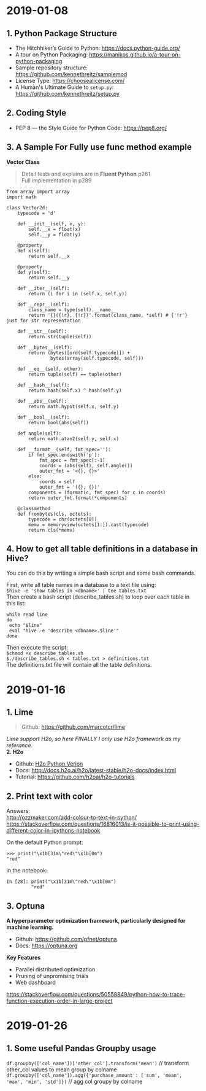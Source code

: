 # 2019-01-08  
## 1. Python Package Structure  
- The Hitchhiker’s Guide to Python: https://docs.python-guide.org/  
- A tour on Python Packaging: https://manikos.github.io/a-tour-on-python-packaging  
- Sample repository structure:      https://github.com/kennethreitz/samplemod  
- License Type: https://choosealicense.com/  
- A Human's Ultimate Guide to `setup.py`:  https://github.com/kennethreitz/setup.py  

## 2. Coding Style  
- PEP 8 — the Style Guide for Python Code:  https://pep8.org/  

## 3. A Sample For Fully use __func__ method example  
**Vector Class** 
> Detail tests and explains are in **Fluent Python** p261  
> Full implementation in p289  
```
from array import array
import math

class Vector2d:
    typecode = 'd'

    def __init__(self, x, y):
        self.__x = float(x)
        self.__y = float(y)
    
    @property
    def x(self):
        return self.__x
    
    @property
    def y(self):
        return self.__y
    
    def __iter__(self):
        return (i for i in (self.x, self.y))
    
    def __repr__(self):
        class_name = type(self).__name__
        return '{}({!r}, {!r})'.format(class_name, *self) # {'!r'} just for str representation
    
    def __str__(self):
        return str(tuple(self))
    
    def __bytes__(self):
        return (bytes([ord(self.typecode)]) + 
                bytes(array(self.typecode, self)))
    
    def __eq__(self, other):
        return tuple(self) == tuple(other)
    
    def __hash__(self):
        return hash(self.x) ^ hash(self.y)

    def __abs__(self):
        return math.hypot(self.x, self.y)
    
    def __bool__(self):
        return bool(abs(self))
    
    def angle(self):
        return math.atan2(self.y, self.x)
    
    def __format__(self, fmt_spec=''):
        if fmt_spec.endswith('p'):
            fmt_spec = fmt_spec[:-1]
            coords = (abs(self), self.angle())
            outer_fmt = '<{}, {}>'
        else:
            coords = self
            outer_fmt = '({}, {})'
        components = (format(c, fmt_spec) for c in coords)
        return outer_fmt.format(*components)
    
    @classmethod
    def frombytes(cls, octets):
        typecode = chr(octets[0])
        memv = memoryview(octets[1:]).cast(typecode)
        return cls(*memv)
```

## 4. How to get all table definitions in a database in Hive?
You can do this by writing a simple bash script and some bash commands.  

First, write all table names in a database to a text file using:  
`$hive -e 'show tables in <dbname>' | tee tables.txt`  
Then create a bash script (describe_tables.sh) to loop over each table in this list:  
```
while read line
do
 echo "$line"
 eval "hive -e 'describe <dbname>.$line'"
done
```
Then execute the script:  
`$chmod +x describe_tables.sh`  
`$./describe_tables.sh < tables.txt > definitions.txt`  
The definitions.txt file will contain all the table definitions.  

# 2019-01-16  
## 1. Lime  
> Github: https://github.com/marcotcr/lime  

_Lime support H2o, so here FINALLY I only use H2o framework as my referance._  
**2. H2o**
- Github: [H2o Python Verion](https://github.com/h2oai/h2o-3/tree/master/h2o-py)  
- Docs: http://docs.h2o.ai/h2o/latest-stable/h2o-docs/index.html  
- Tutorial: https://github.com/h2oai/h2o-tutorials  

## 2. Print text with color  
Answers:  
http://ozzmaker.com/add-colour-to-text-in-python/  
https://stackoverflow.com/questions/16816013/is-it-possible-to-print-using-different-color-in-ipythons-notebook  

On the default Python prompt:
```
>>> print("\x1b[31m\"red\"\x1b[0m")
"red"
```
In the notebook:
```
In [28]: print("\x1b[31m\"red\"\x1b[0m")
         "red"
```

## 3. Optuna
**A hyperparameter optimization framework, particularly designed for machine learning.**  
- Github: https://github.com/pfnet/optuna  
- Docs: https://optuna.org  

**Key Features**
- Parallel distributed optimization
- Pruning of unpromising trials
- Web dashboard

https://stackoverflow.com/questions/50558849/python-how-to-trace-function-execution-order-in-large-project

# 2019-01-26
## 1. Some useful Pandas Groupby usage
`df.groupby(['col_name'])['other_col'].transform('mean')`  // transform other_col values to mean group by colname  
`df.groupby(['col_name']).agg({'purchase_amount': ['sum', 'mean', 'max', 'min', 'std']})` // agg col groupy by colname  
